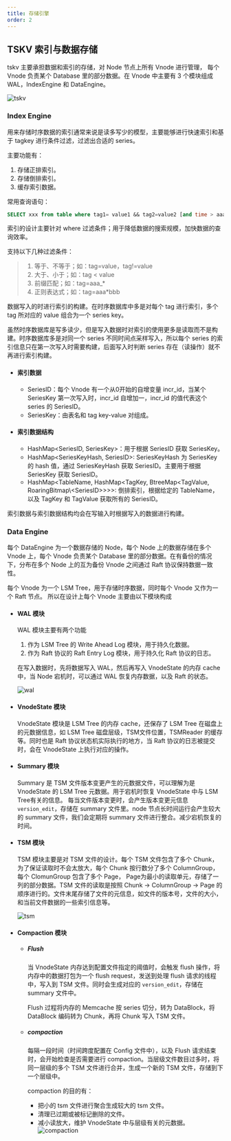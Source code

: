 ```yaml
---
title: 存储引擎
order: 2
---
```


## TSKV 索引与数据存储

tskv 主要承担数据和索引的存储，对 Node 节点上所有 Vnode 进行管理， 每个 Vnode 负责某个 Database 里的部分数据。在 Vnode 中主要有 3 个模块组成 WAL，IndexEngine 和 DataEngine。

![tskv](/img/tskv.png)

### Index Engine

用来存储时序数据的索引通常来说是读多写少的模型，主要能够进行快速索引和基于 tagkey 进行条件过滤，过滤出合适的 series。

主要功能有：

1. 存储正排索引。
2. 存储倒排索引。
3. 缓存索引数据。

常用查询语句：

```sql
SELECT xxx from table where tag1= value1 && tag2=value2 [and time > aaa and time < bbb] [group by\order by\limit ....]
```

索引的设计主要针对 where 过滤条件；用于降低数据的搜索规模，加快数据的查询效率。

支持以下几种过滤条件：

> 1. 等于、不等于；如：tag=value，tag!=value
> 2. 大于、小于；如：tag < value
> 3. 前缀匹配；如：tag=aaa\_\*
> 4. 正则表达式；如：tag=aaa\*bbb

数据写入的时进行索引的构建。在时序数据库中多是对每个 tag 进行索引，多个 tag 所对应的 value 组合为一个 series key。

虽然时序数据库是写多读少，但是写入数据时对索引的使用更多是读取而不是构建。时序数据库多是对同一个 series 不同时间点采样写入，所以每个 series 的索引信息只在第一次写入时需要构建，后面写入时判断 series 存在（读操作）就不再进行索引构建。

- #### 索引数据

  - SeriesID：每个 Vnode 有一个从0开始的自增变量 incr_id，当某个 SeriesKey 第一次写入时，incr_id 自增加一，incr_id 的值代表这个 series 的 SeriesID。
  - SeriesKey：由表名和 tag key-value 对组成。

- #### 索引数据结构

  - HashMap\<SeriesID, SeriesKey>：用于根据 SeriesID 获取 SeriesKey。
  - HashMap\<SeriesKeyHash, SeriesID>: SeriesKeyHash 为 SeriesKey 的 hash 值，通过 SeriesKeyHash 获取 SeriesID。主要用于根据 SeriesKey 获取 SeriesID。
  - HashMap\<TableName, HashMap\<TagKey, BtreeMap\<TagValue, RoaringBitmap\\<SeriesID\>>>>: 倒排索引，根据给定的 TableName，以及 TagKey 和 TagValue 获取所有的 SeriesID。

索引数据与索引数据结构均会在写输入时根据写入的数据进行构建。

### Data Engine

每个 DataEngine 为一个数据存储的 Node，每个 Node 上的数据存储在多个 Vnode 上，每个 Vnode 负责某个 Database 里的部分数据。在有备份的情况下，分布在多个 Node 上的互为备份 Vnode 之间通过 Raft 协议保持数据一致性。

每个 Vnode 为一个 LSM Tree，用于存储时序数据，同时每个 Vnode 又作为一个 Raft 节点。 所以在设计上每个 Vnode 主要由以下模块构成

- #### WAL 模块

  WAL 模块主要有两个功能

  1. 作为 LSM Tree 的 Write Ahead Log 模块，用于持久化数据。
  2. 作为 Raft 协议的 Raft Entry Log 模块，用于持久化 Raft 协议的日志。

  在写入数据时，先将数据写入 WAL，然后再写入 VnodeState 的内存 cache 中，当 Node 宕机时，可以通过 WAL 恢复内存数据，以及 Raft 的状态。

  ![wal](/img/wal.png)

- #### VnodeState 模块
  VnodeState 模块是 LSM Tree 的内存 cache，还保存了 LSM Tree 在磁盘上的元数据信息，如 LSM Tree 磁盘层级，TSM文件位置，TSMReader 的缓存等。同时也是 Raft 协议状态机实际执行的地方，当 Raft 协议的日志被提交时，会在 VnodeState 上执行对应的操作。

- #### Summary 模块

  Summary 是 TSM 文件版本变更产生的元数据文件，可以理解为是 VnodeState 的 LSM Tree 元数据。用于宕机时恢复 VnodeState 中与 LSM Tree有关的信息。 每当文件版本变更时，会产生版本变更元信息 `version_edit`，存储在 summary 文件里。node 节点长时间运行会产生较大的 summary 文件，我们会定期将 summary 文件进行整合。减少宕机恢复的时间。

- #### TSM 模块

  TSM 模块主要是对 TSM 文件的设计。每个 TSM 文件包含了多个 Chunk， 为了保证读取时不会太放大，每个 Chunk 按行数分了多个 ColumnGroup， 每个 ClomunGroup 包含了多个 Page， Page为最小的读取单元，存储了一列的部分数据。TSM 文件的读取是按照 Chunk -> ColumnGroup -> Page 的顺序进行的。文件末尾存储了文件的元信息，如文件的版本号，文件的大小，和当前文件数据的一些索引信息等。

  ![tsm](/img/tsm.png)

- #### Compaction 模块
  - ##### Flush

    当 VnodeState 内存达到配置文件指定的阈值时，会触发 flush 操作，将内存中的数据打包为一个 flush request，发送到处理 flush 请求的线程中，写入到 TSM 文件。同时会生成对应的 `version_edit`，存储在 summary 文件中。

    Flush 过程将内存的 Memcache 按 series 切分，转为 DataBlock，将 DataBlock 编码转为 Chunk，再将 Chunk 写入 TSM 文件。
  - ##### compaction

    每隔一段时间（时间跨度配置在 Config 文件中），以及 Flush 请求结束时，会开始检查是否需要进行 compaction。当层级文件数目过多时，将同一层级的多个 TSM 文件进行合并，生成一个新的 TSM 文件，存储到下一个层级中。

    compaction 的目的有：

    - 把小的 tsm 文件进行聚合生成较大的 tsm 文件。
    - 清理已过期或被标记删除的文件。
    - 减小读放大，维护 VnodeState 中与层级有关的元数据。
  ![compaction](/img/compaction.png)
